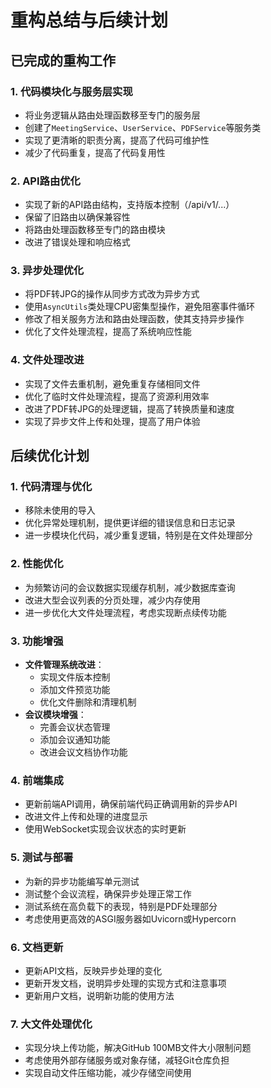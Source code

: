 # 重构总结与后续计划

## 已完成的重构工作

### 1. 代码模块化与服务层实现
- 将业务逻辑从路由处理函数移至专门的服务层
- 创建了`MeetingService`、`UserService`、`PDFService`等服务类
- 实现了更清晰的职责分离，提高了代码可维护性
- 减少了代码重复，提高了代码复用性

### 2. API路由优化
- 实现了新的API路由结构，支持版本控制（/api/v1/...）
- 保留了旧路由以确保兼容性
- 将路由处理函数移至专门的路由模块
- 改进了错误处理和响应格式

### 3. 异步处理优化
- 将PDF转JPG的操作从同步方式改为异步方式
- 使用`AsyncUtils`类处理CPU密集型操作，避免阻塞事件循环
- 修改了相关服务方法和路由处理函数，使其支持异步操作
- 优化了文件处理流程，提高了系统响应性能

### 4. 文件处理改进
- 实现了文件去重机制，避免重复存储相同文件
- 优化了临时文件处理流程，提高了资源利用效率
- 改进了PDF转JPG的处理逻辑，提高了转换质量和速度
- 实现了异步文件上传和处理，提高了用户体验

## 后续优化计划

### 1. 代码清理与优化
- 移除未使用的导入
- 优化异常处理机制，提供更详细的错误信息和日志记录
- 进一步模块化代码，减少重复逻辑，特别是在文件处理部分

### 2. 性能优化
- 为频繁访问的会议数据实现缓存机制，减少数据库查询
- 改进大型会议列表的分页处理，减少内存使用
- 进一步优化大文件处理流程，考虑实现断点续传功能

### 3. 功能增强
- **文件管理系统改进**：
  - 实现文件版本控制
  - 添加文件预览功能
  - 优化文件删除和清理机制
- **会议模块增强**：
  - 完善会议状态管理
  - 添加会议通知功能
  - 改进会议文档协作功能

### 4. 前端集成
- 更新前端API调用，确保前端代码正确调用新的异步API
- 改进文件上传和处理的进度显示
- 使用WebSocket实现会议状态的实时更新

### 5. 测试与部署
- 为新的异步功能编写单元测试
- 测试整个会议流程，确保异步处理正常工作
- 测试系统在高负载下的表现，特别是PDF处理部分
- 考虑使用更高效的ASGI服务器如Uvicorn或Hypercorn

### 6. 文档更新
- 更新API文档，反映异步处理的变化
- 更新开发文档，说明异步处理的实现方式和注意事项
- 更新用户文档，说明新功能的使用方法

### 7. 大文件处理优化
- 实现分块上传功能，解决GitHub 100MB文件大小限制问题
- 考虑使用外部存储服务或对象存储，减轻Git仓库负担
- 实现自动文件压缩功能，减少存储空间使用

